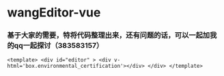 # wangEditor-vue
### 基于大家的需要，特将代码整理出来，还有问题的话，可以一起加我的qq一起探讨（383583157）

`<template>
		<div id="editor" >
			<div v-html='box.environmental_certification'></div>
		</div>
</template>`
<script>
	import wangeditor  from 'wangeditor';
	export default{
		data(){
			return{
				editor:'',

            }
		},
		mounted:function(){
			// 获取七牛
			this.get_qiniu();
		},
		methods:{
			upload_imgs:function(){
				this.editor = new wangeditor('#editor');
				this.editor.customConfig.menus = [
					'head',  // 标题
					'bold',  // 粗体
					'italic',  // 斜体
					'underline',  // 下划线
					'strikeThrough',  // 删除线
					'foreColor',  // 文字颜色
					'backColor',  // 背景颜色
					'link',  // 插入链接
					'list',  // 列表
					'justify',  // 对齐方式
					'quote',  // 引用
					// 'emoticon',  // 表情
					'image',  // 插入图片
					'table',  // 表格
					'video',  // 插入视频
					// 'code',  // 插入代码
					'undo',  // 撤销
					'redo'  // 重复
				]
				// 这里用的是七牛华南的服务器
				this.editor.customConfig.uploadImgServer = 'http://up-z0.qiniu.com'
				// 这个地方是禁止网络上传tab
				this.editor.customConfig.showLinkImg = false;
				// 这个地方是显示上传本地图片的tab
				this.editor.customConfig.uploadFileName = 'file'
				// 这里显示的是用户标识token
				this.editor.customConfig.uploadImgParams = { token: this.qiniu_token }
				var that = this;
				this.editor.customConfig.uploadImgHooks = {
					before: function (xhr, editor, files) {
						 // 在这里你可以写一些loading什么之类的
						console.log('before',xhr,editor,files);
					},
				 	success: function (xhr, editor, result) {
						 // 在这里你可以写一些上传成功的提示
					},
					fail: function (xhr, editor, result) {
						 // 这里可以写一些上传错误的提示
				 	},
					error: function (xhr, editor) {
						// 图片上传出错时触发
					},
					timeout: function (xhr, editor) {
						 // 图片上传超时
					},
					customInsert: function (insertImg, result, editor) {
						// 这个hash就是我前面说的key值啦
						var url = that.img_url+result.hash;
						insertImg(url)
						console.log('customInsert',insertImg,result,editor);
						// result 必须是一个 JSON 格式字符串！！！否则报错
					}
			 	}
				this.editor.create();
			},
			get_qiniu:function(){
              var that = this;
              $.ajax({
                type : "GET",
                url :"这里写你的请求链接",
                success : function(result) {
                  var res = JSON.parse(result);
                  if(res.state=='0001'){
                  	  // 这个是后台返回给我的链接到时候我上传到七牛会的得到一个Key,这个链接的作用就是这个
                  		that.img_url=res.result.BucketDomain;
                       // 因为我这边的业务逻辑是需要区分用户的所以需要需要记录后台的token
                       that.qiniu_token=res.result.token;
                      //因为一些奇葩操作导致重新实例（导致在编辑器里面出现一个编辑器，很恶心啊）所以当检测之前的那个实例
					   if(that.editor!=''){that.editor.destory();}
					    // 这里初始化上传图片那个功能
	                   that.upload_imgs();
                 }else{
                    console.log('unknown problems');
                 }

            }
              })
			}
		}
	}
</script>
<style scoped>
</style>
